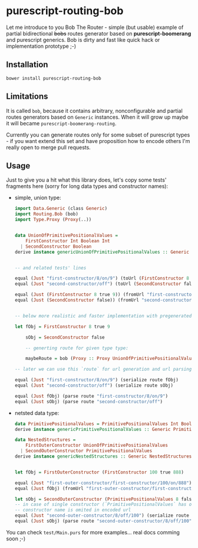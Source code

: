 # purescript-routing-bob

Let me introduce to you Bob The Router - simple (but usable) example of partial bidirectional ~~bobs~~ routes generator based on __purescript-boomerang__ and purescript generics. Bob is dirty and fast like quick hack or implementation prototype ;-)

## Installation

```shell
bower install purescript-routing-bob
```

## Limitations

It is called `bob`, because it contains arbitrary, nonconfigurable and partial routes generators based on `Generic` instances.
When it will grow up maybe it will became `purescript-boomerang-routing`.

Currently you can generate routes only for some subset of purescript types - if you want extend this set and have proposition how to encode others I'm really open to merge pull requests.

## Usage

Just to give you a hit what this library does, let's copy some tests' fragments here (sorry for long data types and constructor names):

  * simple, union type:

    ```purescript
    import Data.Generic (class Generic)
    import Routing.Bob (bob)
    import Type.Proxy (Proxy(..))


    data UnionOfPrimitivePositionalValues =
        FirstConstructor Int Boolean Int
      | SecondConstructor Boolean
    derive instance genericUnionOfPrimitivePositionalValues :: Generic UnionOfPrimitivePositionalValues


    -- and related tests' lines

    equal (Just "first-constructor/8/on/9") (toUrl (FirstConstructor 8 true 9))
    equal (Just "second-constructor/off") (toUrl (SecondConstructor false))

    equal (Just (FirstConstructor 8 true 9)) (fromUrl "first-constructor/8/on/9")
    equal (Just (SecondConstructor false)) (fromUrl "second-constructor/off")


    -- below more realistic and faster implementation with pregenerated router

    let fObj = FirstConstructor 8 true 9

        sObj = SecondConstructor false

        -- generting route for given type type:

        maybeRoute = bob (Proxy :: Proxy UnionOfPrimitivePositionalValues)

    -- later we can use this `route` for url generation and url parsing:

    equal (Just "first-constructor/8/on/9") (serialize route fObj)
    equal (Just "second-constructor/off") (serialize route sObj)

    equal (Just fObj) (parse route "first-constructor/8/on/9")
    equal (Just sObj) (parse route "second-constructor/off")

    ```

  * netsted data type:

    ```purescript
    data PrimitivePositionalValues = PrimitivePositionalValues Int Boolean Int
    derive instance genericPrimitivePositionalValues :: Generic PrimitivePositionalValues

    data NestedStructures =
        FirstOuterConstructor UnionOfPrimitivePositionalValues
      | SecondOuterConstructor PrimitivePositionalValues
    derive instance genericNestedStructures :: Generic NestedStructures


    let fObj = FirstOuterConstructor (FirstConstructor 100 true 888)

    equal (Just "first-outer-constructor/first-constructor/100/on/888") (tUrl fObj)
    equal (Just fObj) (fromUrl "first-outer-constructor/first-constructor/100/on/888"))

    let sObj = SecondOuterConstructor (PrimitivePositionalValues 8 false 100)
    -- in case of single constructor (`PrimitivePositionalValues` has one),
    -- constructor name is omited in encoded url
    equal (Just "second-outer-constructor/8/off/100") (serialize route sObj)
    equal (Just sObj) (parse route "second-outer-constructor/8/off/100"))

    ```


You can check `test/Main.purs` for more examples... real docs comming soon ;-)


